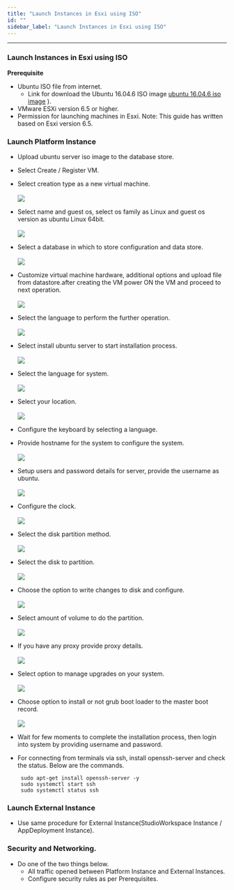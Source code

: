 ```yaml
---
title: "Launch Instances in Esxi using ISO"
id: ""
sidebar_label: "Launch Instances in Esxi using ISO"
---
```

---

### Launch Instances in Esxi using ISO 
 **Prerequisite**
 - Ubuntu ISO file from internet. 
    - Link for download the Ubuntu 16.04.6 ISO image
  [ubuntu 16.04.6 iso image](http://releases.ubuntu.com/16.04/ubuntu-16.04.6-server-amd64.iso)
  ).
 - VMware ESXi version 6.5 or higher.
 - Permission for launching machines in Esxi.
Note: This guide has written based on Esxi version 6.5.
 
### Launch Platform Instance

- Upload ubuntu server iso image to the database store.
- Select Create / Register VM.
- Select creation type as a new virtual machine.
    <br/><br/>
    [![](/learn/assets/wme-setup/vm-creation-by-using-iso-image/selecting-vm-creation-type.png)](/learn/assets/wme-setup/vm-creation-by-using-iso-image/selecting-vm-creation-type.png)

- Select name and guest os, select os family as Linux and guest os version as ubuntu Linux 64bit.
	<br/><br/>
    [![](/learn/assets/wme-setup/vm-creation-by-using-iso-image/selecting-the-name-and-guest-os.png)](/learn/assets/wme-setup/vm-creation-by-using-iso-image/selecting-the-name-and-guest-os.png)

- Select a database in which to store configuration and data store.
    <br/><br/>
    [![](/learn/assets/wme-setup/vm-creation-by-using-iso-image/selecting-the-database.png)](/learn/assets/wme-setup/vm-creation-by-using-iso-image/selecting-the-database.png)

- Customize virtual machine hardware, additional options and upload file from datastore.after creating the VM power ON the VM and proceed to next operation.
    <br/><br/>
    [![](/learn/assets/wme-setup/vm-creation-by-using-iso-image/customize-settings.png)](/learn/assets/wme-setup/vm-creation-by-using-iso-image/customize-settings.png)

- Select the language to perform the further operation.
    <br/><br/>
    [![](/learn/assets/wme-setup/vm-creation-by-using-iso-image/selecting-language-for-process.png)](/learn/assets/wme-setup/selecting-language-for-process.png)

- Select install ubuntu server to start installation process.
    <br/><br/>
    [![](/learn/assets/wme-setup/vm-creation-by-using-iso-image/ubuntu-server-installation.png)](/learn/assets/wme-setup/ubuntu-server-installation.png)

- Select the language for system.
    <br/><br/>
    [![](/learn/assets/wme-setup/vm-creation-by-using-iso-image/selecting-the-language-for-system.png)](/learn/assets/wme-setup/selecting-the-language-for-system.png)

- Select your location.
    <br/><br/>
    [![](/learn/assets/wme-setup/vm-creation-by-using-iso-image/selecting-location.png)](/learn/assets/wme-setup/selecting-location.png)

- Configure the keyboard by selecting a language.
- Provide hostname for the system to configure the system.
    <br/><br/>
    [![](/learn/assets/wme-setup/vm-creation-by-using-iso-image/selecting-the-host-name.png)](/learn/assets/wme-setup/selecting-the-host-name.png)

- Setup users and password details for server, provide the username as ubuntu.
    <br/><br/>
    [![](/learn/assets/wme-setup/vm-creation-by-using-iso-image/username-and-password-setup.jpg)](/learn/assets/wme-setup/username-and-password-setup.jpg)

- Configure the clock.
    <br/><br/>
    [![](/learn/assets/wme-setup/vm-creation-by-using-iso-image/configuring-the-clock.png)](/learn/assets/wme-setup/configuring-the-clock.png)

- Select the disk partition method.
    <br/><br/>
    [![](/learn/assets/wme-setup/vm-creation-by-using-iso-image/disk-partition-method.png)](/learn/assets/wme-setup/disk-partition-method.png)

- Select the disk to partition.
    <br/><br/>
    [![](/learn/assets/wme-setup/vm-creation-by-using-iso-image/selecting-disk-to-partition.png)](/learn/assets/wme-setup/selecting-disk-to-partition.png)

- Choose the option to write changes to disk and configure.
    <br/><br/>
    [![](/learn/assets/wme-setup/vm-creation-by-using-iso-image/selecting-option-for-writting-changes-to-disk.png)](/learn/assets/wme-setup/selecting-option-for-writting-changes-to-disk.png)

- Select amount of volume to do the partition.
    <br/><br/>
    [![](/learn/assets/wme-setup/vm-creation-by-using-iso-image/selecting-volume-size-for-partition.png)](/learn/assets/wme-setup/selecting-volume-size-for-partition.png)

- If you have any proxy provide proxy details.
	<br/><br/>
    [![](/learn/assets/wme-setup/vm-creation-by-using-iso-image/proxy-information.png)](/learn/assets/wme-setup/proxy-information.png)

- Select option to manage upgrades on your system.
    <br/><br/>
    [![](/learn/assets/wme-setup/vm-creation-by-using-iso-image/managing-upgrades.png)](/learn/assets/wme-setup/managing-upgrades.png)

- Choose option to install or not grub boot loader to the master boot record.
    <br/><br/>
    [![](/learn/assets/wme-setup/vm-creation-by-using-iso-image/installing-grub-loader.png)](/learn/assets/wme-setup/installing-grub-loader.png)
    
- Wait for few moments to complete the installation process, then login into system by providing username and password.
- For connecting from terminals via ssh, install openssh-server and check the status.
  Below are the commands.
  ```
   sudo apt-get install openssh-server -y
   sudo systemctl start ssh
   sudo systemctl status ssh
   ```

### Launch External Instance 
- Use same procedure for External Instance(StudioWorkspace Instance / AppDeployment Instance).

### Security and Networking.
- Do one of the two things below. 
    - All traffic opened between Platform Instance and External Instances.
    - Configure security rules as per Prerequisites.



